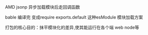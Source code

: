 AMD 
jsonp 异步加载模块后走回调函数


bable 编译完 变成require  exports.default 这种esModule 模块加载方案


打包的核心目的：抹平模块化的差异,使其能运行在各个端  web  node等